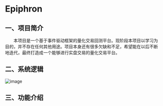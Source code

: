 # Epiphron
## 一、项目简介
&emsp;&emsp;本项目是一个基于事件驱动框架的量化交易回测平台。现阶段本项目以学习为目的，并不存在任何其他用途。项目本身还有很多欠缺和不足，希望能在以后不断地迭代，最终打造成一个能够进行实盘交易的量化交易平台。
## 二、系统逻辑
![image](https://github.com/mai1346/Epiphron/raw/master/images/process.png)
## 三、功能介绍
&emsp;&emsp;
